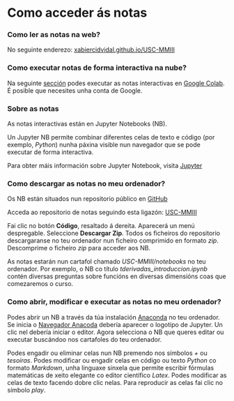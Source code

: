 # Como acceder ás notas

### Como ler as notas na web?

 No seguinte enderezo: [xabiercidvidal.github.io/USC-MMIII](https://xabiercidvidal.github.io/USC-MMIII)

### Como executar notas de forma interactiva na nube?

 Na seguinte [sección](https://xabiercidvidal.github.io/USC-MMIII/run_cloud.html) podes executar as notas interactivas en [Google Colab](https://colab.research.google.com/?hl=es). É posible que necesites unha conta de Google.

### Sobre as notas

As notas interactivas están en Jupyter Notebooks (NB).

Un Jupyter NB permite combinar diferentes celas de texto e código (por exemplo, *Python*) nunha páxina visible nun navegador que se pode executar de forma interactiva.

Para obter máis información sobre Jupyter Notebook, visita [Jupyter](https://jupyter.org)

### Como descargar as notas no meu ordenador?

Os NB están situados nun repositorio público en [GitHub](https://github.com)

Acceda ao repositorio de notas seguindo esta ligazón: [USC-MMIII](https://github.com/xabiercidvidal/USC-MMIII)

Fai clic no botón **Código**, resaltado á dereita. Aparecerá un menú despregable. Seleccione **Descargar Zip**. Todos os ficheiros do repositorio descargaranse no teu ordenador nun ficheiro comprimido en formato *zip*. Descomprime o ficheiro *zip* para acceder aos NB.

As notas estarán nun cartafol chamado *USC-MMIII/notebooks* no teu ordenador. Por exemplo, o NB co título *tderivadas_introduccion.ipynb* contén diversas preguntas sobre funcións en diversas dimensións coas que comezaremos o curso.

### Como abrir, modificar e executar as notas no meu ordenador?

Podes abrir un NB a través da túa instalación [Anaconda](https://anaconda.org) no teu ordenador. Se inicia o [Navegador Anacoda](https://docs.anaconda.com/navigator) debería aparecer o logotipo de Jupyter. Un clic nel debería iniciar o editor. Agora selecciona o NB que queres editar ou executar buscándoo nos cartafoles do teu ordenador.

Podes engadir ou eliminar celas nun NB premendo nos símbolos *+* ou *tesoiras*. Podes modificar ou engadir celas en código ou texto *Python* co formato *Markdown*, unha linguaxe sinxela que permite escribir fórmulas matemáticas de xeito elegante co editor científico *Latex*. Podes modificar as celas de texto facendo dobre clic nelas. Para reproducir as celas fai clic no símbolo *play*.